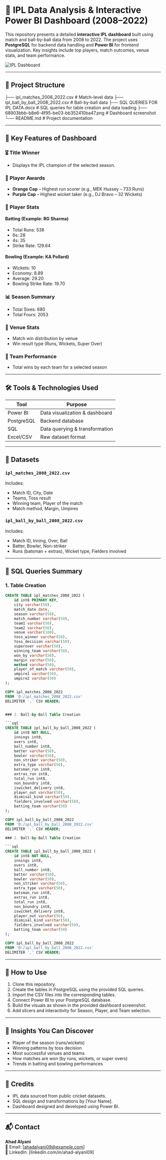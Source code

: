 # 🏏 IPL Data Analysis & Interactive Power BI Dashboard (2008–2022)

This repository presents a detailed **interactive IPL dashboard** built using match and ball-by-ball data from 2008 to 2022. The project uses **PostgreSQL** for backend data handling and **Power BI** for frontend visualization. Key insights include top players, match outcomes, venue stats, and team performance.

![IPL Dashboard](./68903bbb-b8e6-4f95-be03-bb352410ba47.png)

---

## 📁 Project Structure

├── ipl_matches_2008_2022.csv # Match-level data
├── ipl_ball_by_ball_2008_2022.csv # Ball-by-ball data
├── SQL QUERIES FOR IPL DATA.docx # SQL queries for table creation and data loading
├── 68903bbb-b8e6-4f95-be03-bb352410ba47.png # Dashboard screenshot
└── README.md # Project documentation


---

## 🎯 Key Features of Dashboard

### 🎖️ Title Winner
- Displays the IPL champion of the selected season.

### 🧢 Player Awards
- **Orange Cap** – Highest run scorer (e.g., MEK Hussey – 733 Runs)
- **Purple Cap** – Highest wicket taker (e.g., DJ Bravo – 32 Wickets)

### 🏏 Player Stats
#### Batting (Example: RG Sharma)
- Total Runs: 538  
- 6s: 28  
- 4s: 35  
- Strike Rate: 129.64  

#### Bowling (Example: KA Pollard)
- Wickets: 10  
- Economy: 8.89  
- Average: 29.20  
- Bowling Strike Rate: 19.70  

### 📊 Season Summary
- Total Sixes: 680  
- Total Fours: 2053  

### 📍 Venue Stats
- Match win distribution by venue
- Win result type (Runs, Wickets, Super Over)

### 🧮 Team Performance
- Total wins by each team for a selected season

---

## 🛠️ Tools & Technologies Used

| Tool           | Purpose                        |
|----------------|-------------------------------|
| Power BI       | Data visualization & dashboard |
| PostgreSQL     | Backend database               |
| SQL            | Data querying & transformation |
| Excel/CSV      | Raw dataset format             |

---

## 📂 Datasets

### `ipl_matches_2008_2022.csv`
Includes:
- Match ID, City, Date
- Teams, Toss result
- Winning team, Player of the match
- Match method, Margin, Umpires

### `ipl_ball_by_ball_2008_2022.csv`
Includes:
- Match ID, Inning, Over, Ball
- Batter, Bowler, Non-striker
- Runs (batsman + extras), Wicket type, Fielders involved

---

## 🧾 SQL Queries Summary

### 1. Table Creation

```sql
CREATE TABLE ipl_matches_2008_2022 (
    id int8 PRIMARY KEY,
    city varchar(50),
    match_date date,
    season varchar(50),
    match_number varchar(50),
    team1 varchar(50),
    team2 varchar(50),
    venue varchar(100),
    toss_winner varchar(50),
    toss_decision varchar(50),
    superover varchar(50),
    winning_team varchar(50),
    won_by varchar(50),
    margin varchar(50),
    method varchar(50),
    player_of_match varchar(50),
    umpire1 varchar(50),
    umpire2 varchar(50)
);

COPY ipl_matches_2008_2022 
FROM 'D:/ipl_matches_2008_2022.csv' 
DELIMITER ',' CSV HEADER;


### 2. Ball-by-Ball Table Creation

```sql
CREATE TABLE ipl_ball_by_ball_2008_2022 (
    id int8 NOT NULL,
    innings int8,
    overs int8,
    ball_number int8,
    batter varchar(50),
    bowler varchar(50),
    non_striker varchar(50),
    extra_type varchar(50),
    batsman_run int8,
    extras_run int8,
    total_run int8,
    non_boundry int8,
    iswicket_delivery int8,
    player_out varchar(50),
    dismisal_kind varchar(50),
    fielders_involved varchar(50),
    batting_team varchar(50)
);

COPY ipl_ball_by_ball_2008_2022 
FROM 'D:/ipl_ball_by_ball_2008_2022.csv' 
DELIMITER ',' CSV HEADER;

### 2. Ball-by-Ball Table Creation

```sql
CREATE TABLE ipl_ball_by_ball_2008_2022 (
    id int8 NOT NULL,
    innings int8,
    overs int8,
    ball_number int8,
    batter varchar(50),
    bowler varchar(50),
    non_striker varchar(50),
    extra_type varchar(50),
    batsman_run int8,
    extras_run int8,
    total_run int8,
    non_boundry int8,
    iswicket_delivery int8,
    player_out varchar(50),
    dismisal_kind varchar(50),
    fielders_involved varchar(50),
    batting_team varchar(50)
);

COPY ipl_ball_by_ball_2008_2022 
FROM 'D:/ipl_ball_by_ball_2008_2022.csv' 
DELIMITER ',' CSV HEADER;
```

---

## 🚀 How to Use

1. Clone this repository.
2. Create the tables in PostgreSQL using the provided SQL queries.
3. Import the CSV files into the corresponding tables.
4. Connect Power BI to your PostgreSQL database.
5. Build the visuals as shown in the provided dashboard screenshot.
6. Add slicers and interactivity for Season, Player, and Team selection.

---

## 📌 Insights You Can Discover

- Player of the season (runs/wickets)
- Winning patterns by toss decision
- Most successful venues and teams
- How matches are won (by runs, wickets, or super overs)
- Trends in batting and bowling performances

---

## 🙌 Credits

- IPL data sourced from public cricket datasets.
- SQL design and transformations by [Your Name].
- Dashboard designed and developed using Power BI.

---

## 📬 Contact

**Ahad Alyani**  
📧 Email: [ahadalyani09@example.com]  
🔗 LinkedIn: [linkedin.com/in/ahad-alyani09]

